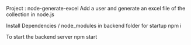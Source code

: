 Project : node-generate-excel
Add a user and generate an excel file of the collection in node.js


Install Dependencies / node_modules in backend folder for startup
npm i


To start the backend server
npm start

